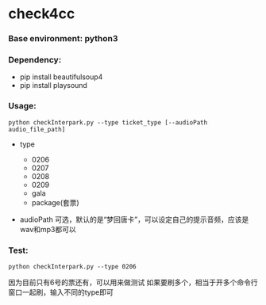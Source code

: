# check4cc

### Base environment: python3

### Dependency:
+ pip install beautifulsoup4
+ pip install playsound

### Usage:
```
python checkInterpark.py --type ticket_type [--audioPath audio_file_path]
```
+ type
  + 0206
  + 0207
  + 0208
  + 0209
  + gala
  + package(套票)
  
+ audioPath
    可选，默认的是“梦回唐卡”，可以设定自己的提示音频，应该是wav和mp3都可以

### Test:
```
python checkInterpark.py --type 0206
```
因为目前只有6号的票还有，可以用来做测试
如果要刷多个，相当于开多个命令行窗口一起刷，输入不同的type即可
